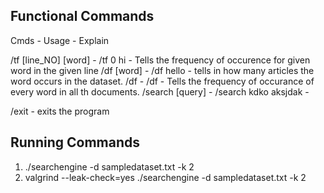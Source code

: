## Functional Commands
Cmds - Usage - Explain

/tf [line_NO] [word] - /tf 0 hi - Tells the frequency of occurence for given word in the given line
/df [word] - /df hello - tells in how many articles the word occurs in the dataset.
/df - /df  - Tells the frequency of occurance of every word in all th documents.
/search [query] - /search kdko aksjdak - 

/exit - exits the program


## Running Commands
1) ./searchengine -d sampledataset.txt -k 2
2) valgrind --leak-check=yes ./searchengine -d sampledataset.txt -k 2
